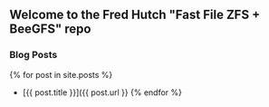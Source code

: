 ## Welcome to the Fred Hutch "Fast File ZFS + BeeGFS" repo

### Blog Posts

{% for post in site.posts %}
* [{{ post.title }}]({{ post.url }}
{% endfor %}
